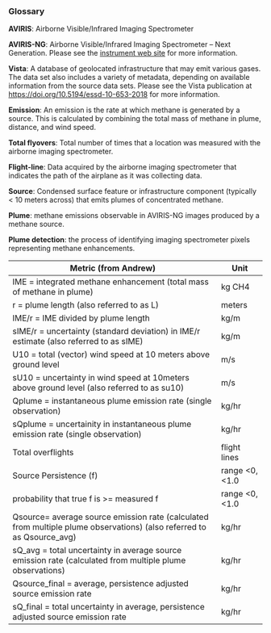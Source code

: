 ### Glossary

**AVIRIS**: Airborne Visible/Infrared Imaging Spectrometer

**AVIRIS-NG**: Airborne Visible/Infrared Imaging Spectrometer – Next Generation. Please see the [instrument web site](https://avirisng.jpl.nasa.gov/) for more information.

**Vista**: A database of geolocated infrastructure that may emit various gases. The data set also includes a variety of metadata, depending on available information from the source data sets. Please see the Vista publication at https://doi.org/10.5194/essd-10-653-2018 for more information.

**Emission**: An emission is the rate at which methane is generated by a source. This is calculated by combining the total mass of methane in plume, distance, and wind speed.

**Total flyovers**: Total number of times that a location was measured with the airborne imaging spectrometer. 

**Flight-line**: Data acquired by the airborne imaging spectrometer that indicates the path of the airplane as it was collecting data.

**Source**: Condensed surface feature or infrastructure component (typically < 10 meters across) that emits plumes of concentrated methane.

**Plume**: methane emissions observable in AVIRIS-NG images produced by a  methane source.

**Plume detection**: the process of identifying imaging spectrometer pixels representing methane enhancements.

|Metric (from Andrew)	|Unit|
|-----------------|---|
|IME = integrated methane enhancement (total mass of methane in plume)|	kg CH4|
|r = plume length (also referred to as L)	|meters|
|IME/r = IME divided by plume length	|kg/m|
|sIME/r = uncertainty (standard deviation) in IME/r estimate (also referred to as sIME)|	kg/m|
|U10 = total (vector) wind speed at 10 meters above ground level 	|m/s|
|sU10 = uncertainty in wind speed at 10meters above ground level (also referred to as su10)|	m/s|
|Qplume = instantaneous plume emission rate (single observation)	|kg/hr|
|sQplume = uncertainity in instantaneous plume emission rate (single observation)	|kg/hr|
|Total overflights|	flight lines|
|Source Persistence (f)|	range <0, <1.0|
|probability that true f is >= measured f	|range <0, <1.0|
|Qsource= average source emission rate (calculated from multiple plume observations) (also referred to as Qsource_avg)|	kg/hr|
|sQ_avg  = total uncertainty in average source emission rate (calculated from multiple plume observations)|	kg/hr|
|Qsource_final = average, persistence adjusted source emission rate	|kg/hr|
|sQ_final = total uncertainty in average, persistence adjusted source emission rate	|kg/hr|



